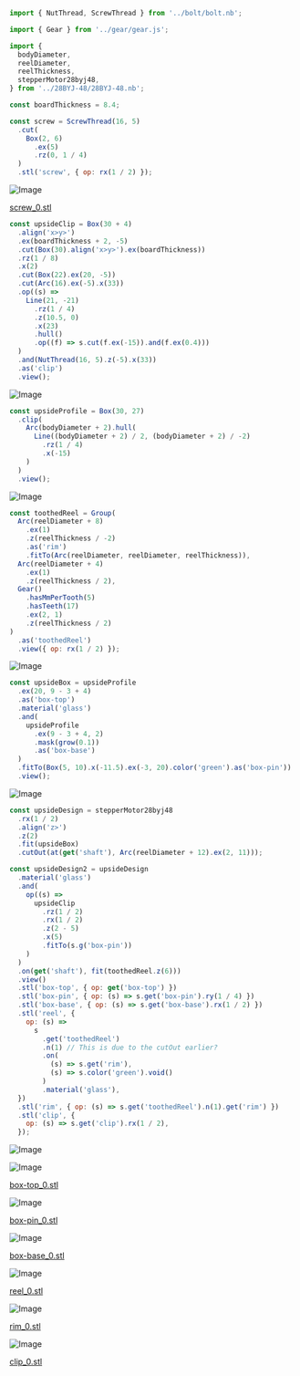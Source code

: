 ```JavaScript
import { NutThread, ScrewThread } from '../bolt/bolt.nb';
```

```JavaScript
import { Gear } from '../gear/gear.js';
```

```JavaScript
import {
  bodyDiameter,
  reelDiameter,
  reelThickness,
  stepperMotor28byj48,
} from '../28BYJ-48/28BYJ-48.nb';
```

```JavaScript
const boardThickness = 8.4;
```

```JavaScript
const screw = ScrewThread(16, 5)
  .cut(
    Box(2, 6)
      .ex(5)
      .rz(0, 1 / 4)
  )
  .stl('screw', { op: rx(1 / 2) });
```

![Image](mount.md.0.png)

[screw_0.stl](mount.screw_0.stl)

```JavaScript
const upsideClip = Box(30 + 4)
  .align('x>y>')
  .ex(boardThickness + 2, -5)
  .cut(Box(30).align('x>y>').ex(boardThickness))
  .rz(1 / 8)
  .x(2)
  .cut(Box(22).ex(20, -5))
  .cut(Arc(16).ex(-5).x(33))
  .op((s) =>
    Line(21, -21)
      .rz(1 / 4)
      .z(10.5, 0)
      .x(23)
      .hull()
      .op((f) => s.cut(f.ex(-15)).and(f.ex(0.4)))
  )
  .and(NutThread(16, 5).z(-5).x(33))
  .as('clip')
  .view();
```

![Image](mount.md.1.png)

```JavaScript
const upsideProfile = Box(30, 27)
  .clip(
    Arc(bodyDiameter + 2).hull(
      Line((bodyDiameter + 2) / 2, (bodyDiameter + 2) / -2)
        .rz(1 / 4)
        .x(-15)
    )
  )
  .view();
```

![Image](mount.md.2.png)

```JavaScript
const toothedReel = Group(
  Arc(reelDiameter + 8)
    .ex(1)
    .z(reelThickness / -2)
    .as('rim')
    .fitTo(Arc(reelDiameter, reelDiameter, reelThickness)),
  Arc(reelDiameter + 4)
    .ex(1)
    .z(reelThickness / 2),
  Gear()
    .hasMmPerTooth(5)
    .hasTeeth(17)
    .ex(2, 1)
    .z(reelThickness / 2)
)
  .as('toothedReel')
  .view({ op: rx(1 / 2) });
```

![Image](mount.md.3.png)

```JavaScript
const upsideBox = upsideProfile
  .ex(20, 9 - 3 + 4)
  .as('box-top')
  .material('glass')
  .and(
    upsideProfile
      .ex(9 - 3 + 4, 2)
      .mask(grow(0.1))
      .as('box-base')
  )
  .fitTo(Box(5, 10).x(-11.5).ex(-3, 20).color('green').as('box-pin'))
  .view();
```

![Image](mount.md.4.png)

```JavaScript
const upsideDesign = stepperMotor28byj48
  .rx(1 / 2)
  .align('z>')
  .z(2)
  .fit(upsideBox)
  .cutOut(at(get('shaft'), Arc(reelDiameter + 12).ex(2, 11)));
```

```JavaScript
const upsideDesign2 = upsideDesign
  .material('glass')
  .and(
    op((s) =>
      upsideClip
        .rz(1 / 2)
        .rx(1 / 2)
        .z(2 - 5)
        .x(5)
        .fitTo(s.g('box-pin'))
    )
  )
  .on(get('shaft'), fit(toothedReel.z(6)))
  .view()
  .stl('box-top', { op: get('box-top') })
  .stl('box-pin', { op: (s) => s.get('box-pin').ry(1 / 4) })
  .stl('box-base', { op: (s) => s.get('box-base').rx(1 / 2) })
  .stl('reel', {
    op: (s) =>
      s
        .get('toothedReel')
        .n(1) // This is due to the cutOut earlier?
        .on(
          (s) => s.get('rim'),
          (s) => s.color('green').void()
        )
        .material('glass'),
  })
  .stl('rim', { op: (s) => s.get('toothedReel').n(1).get('rim') })
  .stl('clip', {
    op: (s) => s.get('clip').rx(1 / 2),
  });
```

![Image](mount.md.5.png)

![Image](mount.md.6.png)

[box-top_0.stl](mount.box-top_0.stl)

![Image](mount.md.7.png)

[box-pin_0.stl](mount.box-pin_0.stl)

![Image](mount.md.8.png)

[box-base_0.stl](mount.box-base_0.stl)

![Image](mount.md.9.png)

[reel_0.stl](mount.reel_0.stl)

![Image](mount.md.10.png)

[rim_0.stl](mount.rim_0.stl)

![Image](mount.md.11.png)

[clip_0.stl](mount.clip_0.stl)
